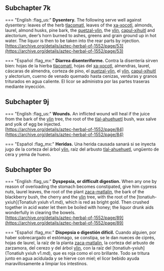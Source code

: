 ## Subchapter 7k  

=== "English :flag_us:"
    **Dysentery.** The following serve well against dysentery: leaves of the herb [tlacomatl](Tlaco-amatl.md), leaves of the [xa-xocotl](Xa-xocotl.md), almonds, laurel, almond husks, pine bark, the [quetzal-ylin](Quetzal-ylin.md), the [ylin](Ylin.md), [capul-xihuitl](Capul-xihuitl.md) and alectorium, deer’s horn burned to ashes, greens and grain ground up in hot water. The liquor is then to be taken into the rear parts by injection.  
    [https://archive.org/details/aztec-herbal-of-1552/page/53](https://archive.org/details/aztec-herbal-of-1552/page/53)  


=== "Español :flag_mx:"
    **Diarrea disenteriforme.** Contra la disentería sirven bien: hojas de la hierba [tlacomatl](Tlaco-amatl.md), hojas del [xa-xocotl](Xa-xocotl.md), almendras, laurel, cáscaras de almendra, corteza de pino, el [quetzal-ylin](Quetzal-ylin.md), el [ylin](Ylin.md), [capul-xihuitl](Capul-xihuitl.md) y alectorium, cuerno de venado quemado hasta cenizas, verduras y granos triturados en agua caliente. El licor se administra por las partes traseras mediante inyección.  

## Subchapter 9j  

=== "English :flag_us:"
    **Wounds.** An inflicted wound will heal if the juice from the bark of the [ylin](Ylin.md) tree, the root of the [tlal-ahuehuetl](Tlal-ahuehuetl.md) bush, wax salve and yolk of egg be injected.  
    [https://archive.org/details/aztec-herbal-of-1552/page/84](https://archive.org/details/aztec-herbal-of-1552/page/84)  


=== "Español :flag_mx:"
    **Heridas.** Una herida causada sanará si se inyecta jugo de la corteza del árbol [ylin](Ylin.md), raíz del arbusto [tlal-ahuehuetl](Tlal-ahuehuetl.md), ungüento de cera y yema de huevo.  

## Subchapter 9o  

=== "English :flag_us:"
    **Dyspepsia, or difficult digestion.** When any one by reason of overloading the stomach becomes constipated, give him cypress nuts, laurel leaves, the root of the plant [zaca-matlalin](Zaca-matlalin.md), the bark of the blackberry bush, the cherry and the [ylin](Ylin.md) tree, with the root of the [tonatiuh-yxiuh](Tonatiuh yxiuh v1.md), which is red as bright gold. Then crushed together in acid water let them be boiled with honey; the liquor drunk aids wonderfully in clearing the bowels.  
    [https://archive.org/details/aztec-herbal-of-1552/page/89](https://archive.org/details/aztec-herbal-of-1552/page/89)  


=== "Español :flag_mx:"
    **Dispepsia o digestión difícil.** Cuando alguien, por haber sobrecargado el estómago, se constipa, se le dan nueces de ciprés, hojas de laurel, la raíz de la planta [zaca-matlalin](Zaca-matlalin.md), la corteza del arbusto de zarzamora, del cerezo y del árbol [ylin](Ylin.md), con la raíz del [tonatiuh-yxiuh](Tonatiuh yxiuh v1.md), que es roja como el oro brillante. Todo se tritura junto en agua acidulada y se hierve con miel; el licor bebido ayuda maravillosamente a limpiar los intestinos.  

